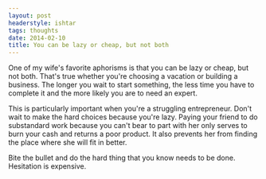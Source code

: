 ```yaml
---
layout: post
headerstyle: ishtar
tags: thoughts
date: 2014-02-10
title: You can be lazy or cheap, but not both
---
```

One of my wife's favorite aphorisms is that you can be lazy or cheap, but not
both.  That's true whether you're choosing a vacation or building a business.
The longer you wait to start something, the less time you have to complete it
and the more likely you are to need an expert.

This is particularly important when you're a struggling entrepreneur.  Don't
wait to make the hard choices because you're lazy.  Paying your friend to do
substandard work because you can't bear to part with her only serves to burn
your cash and returns a poor product.  It also prevents her from finding the
place where she will fit in better.

Bite the bullet and do the hard thing that you know needs to be done.  Hesitation is expensive.
